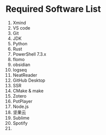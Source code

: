 # Required Software List

1. Xmind
2. VS code
3. Git
4. JDK
5. Python
6. Rust
7. PowerShell 7.3.x
8. flomo
9. obsidian
10. logseq
11. NeatReader
12. GitHub Desktop
13. SSR
14. CMake & make
15. Zotero
16. PotPlayer
17. Node.js
18. 坚果云
19. Sublime
20. Spotify
21. 

